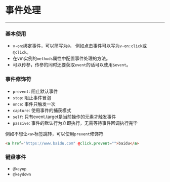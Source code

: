 # 事件处理

---

### 基本使用

* `v-on`:绑定事件，可以简写为`@`， 例如点击事件可以写为`v-on:click`或`@click`。
* 在vm实例的`methods`属性中配置事件处理的方法。
* 可以传参，传参的同时还要获取`event`的话可以使用`$event`。

### 事件修饰符

* `prevent`: 阻止默认事件
* `stop`: 阻止事件冒泡
* `once`: 事件只触发一次
* `capture`: 使用事件的捕获模式
* `self`: 只有event.target是当前操作的元素才触发事件
* `passive`: 事件的默认行为立即执行，无需等待事件回调执行完毕

例如不想让`<a>`标签跳转，可以使用`prevent`修饰符

```html
<a href="https://www.baidu.com" @click.prevent="">baidu</a>
```

### 键盘事件

* `@keyup`
* `@keydown`


